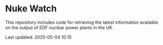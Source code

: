 # Nuke Watch

This repository includes code for retrieving the latest information available on the output of EDF nuclear power plants in the UK.

Last updated: 2025-05-04 10:15